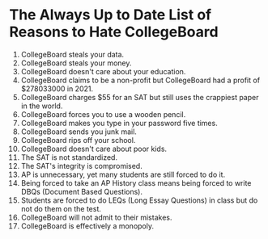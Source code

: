 # The Always Up to Date List of Reasons to Hate CollegeBoard
1. CollegeBoard steals your data.
2. CollegeBoard steals your money.
3. CollegeBoard doesn't care about your education.
4. CollegeBoard claims to be a non-profit but CollegeBoard had a profit of $278033000 in 2021.
5. CollegeBoard charges $55 for an SAT but still uses the crappiest paper in the world.
6. CollegeBoard forces you to use a wooden pencil.
7. CollegeBoard makes you type in your password five times.
8. CollegeBoard sends you junk mail.
9. CollegeBoard rips off your school.
10. CollegeBoard doesn't care about poor kids.
11. The SAT is not standardized.
12. The SAT's integrity is compromised.
13. AP is unnecessary, yet many students are still forced to do it.
14. Being forced to take an AP History class means being forced to write DBQs (Document Based Questions).
15. Students are forced to do LEQs (Long Essay Questions) in class but do not do them on the test.
16. CollegeBoard will not admit to their mistakes.
17. CollegeBoard is effectively a monopoly.
